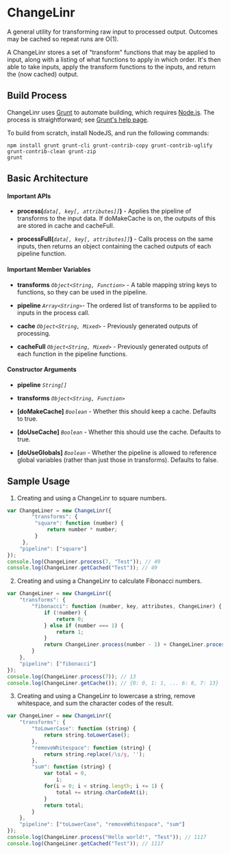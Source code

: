 # ChangeLinr

A general utility for transforming raw input to processed output. Outcomes may 
be cached so repeat runs are O(1).

A ChangeLinr stores a set of "transform" functions that may be applied to input,
along with a listing of what functions to apply in which order. It's then able 
to take inputs, apply the transform functions to the inputs, and return the 
(now cached) output.


## Build Process

ChangeLinr uses [Grunt](http://gruntjs.com/) to automate building, which requires [Node.js](http://node.js.org). The process is straightforward; see [Grunt's help page](http://gruntjs.com/getting-started).

To build from scratch, install NodeJS, and run the following commands:

```
npm install grunt grunt-cli grunt-contrib-copy grunt-contrib-uglify grunt-contrib-clean grunt-zip
grunt
```


## Basic Architecture

#### Important APIs

* **process(***`data[, key[, attributes]]`***)** - Applies the pipeline of
transforms to the input data. If doMakeCache is on, the outputs of this are
stored in cache and cacheFull.

* **processFull(***`data[, key[, attributes]]`***)** - Calls process on the
same inputs, then returns an object containing the cached outputs of each
pipeline function.

#### Important Member Variables

* **transforms** *`Object<String, Function>`* - A table mapping string keys to
functions, so they can be used in the pipeline.

* **pipeline** *`Array<String>`*- The ordered list of transforms to be applied
to inputs in the process call.

* **cache** *`Object<String, Mixed>`* - Previously generated outputs of
processing.

* **cacheFull** *`Object<String, Mixed>`* - Previously generated outputs of
each function in the pipeline functions.

#### Constructor Arguments

* **pipeline** *`String[]`*

* **transforms** *`Object<String, Function>`*

* **[doMakeCache]** *`Boolean`* - Whether this should keep a cache. Defaults to
true.

* **[doUseCache]** *`Boolean`* - Whether this should use the cache. Defaults to
true.

* **[doUseGlobals]** *`Boolean`* - Whether the pipeline is allowed to reference
global variables (rather than just those in transforms). Defaults to false.


## Sample Usage

1.  Creating and using a ChangeLinr to square numbers.

  ```javascript
  var ChangeLiner = new ChangeLinr({
          "transforms": {
           "square": function (number) {
               return number * number;
           }    
       },
      "pipeline": ["square"]
  });
  console.log(ChangeLiner.process(7, "Test")); // 49
  console.log(ChangeLiner.getCached("Test")); // 49
  ```

2. Creating and using a ChangeLinr to calculate Fibonacci numbers.

  ```javascript
  var ChangeLiner = new ChangeLinr({
      "transforms": {
          "fibonacci": function (number, key, attributes, ChangeLiner) {
              if (!number) {
                  return 0;
              } else if (number === 1) {
                  return 1;
              }
              return ChangeLiner.process(number - 1) + ChangeLiner.process(number - 2);
          }
      },
      "pipeline": ["fibonacci"]
  });
  console.log(ChangeLiner.process(7)); // 13
  console.log(ChangeLiner.getCache()); // {0: 0, 1: 1, ... 6: 8, 7: 13}
  ```

3. Creating and using a ChangeLinr to lowercase a string, remove whitespace,
   and sum the character codes of the result. 

  ```javascript
  var ChangeLiner = new ChangeLinr({
      "transforms": {
          "toLowerCase": function (string) {
              return string.toLowerCase();
          },
          "removeWhitespace": function (string) {
              return string.replace(/\s/g, '');
          },
          "sum": function (string) {
              var total = 0,
                  i;
              for(i = 0; i < string.length; i += 1) {
                  total += string.charCodeAt(i);
              }
              return total;
          }
      },
      "pipeline": ["toLowerCase", "removeWhitespace", "sum"]
  });
  console.log(ChangeLiner.process("Hello world!", "Test")); // 1117
  console.log(ChangeLiner.getCached("Test")); // 1117
  ```

